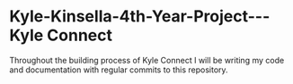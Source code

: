 # Kyle-Kinsella-4th-Year-Project---Kyle Connect
Throughout the building process of Kyle Connect I will be writing my code and documentation with regular commits to this repository.
